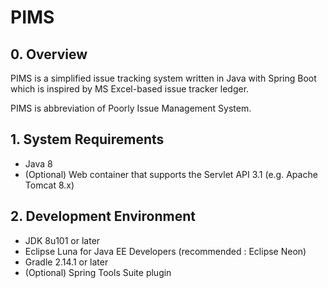 # PIMS

## 0. Overview

PIMS is a simplified issue tracking system written in Java with Spring Boot which is inspired by MS Excel-based issue tracker ledger.

PIMS is abbreviation of Poorly Issue Management System.

## 1. System Requirements

- Java 8
- (Optional) Web container that supports the Servlet API 3.1 (e.g. Apache Tomcat 8.x)

## 2. Development Environment

- JDK 8u101 or later
- Eclipse Luna for Java EE Developers (recommended : Eclipse Neon)
- Gradle 2.14.1 or later
- (Optional) Spring Tools Suite plugin
